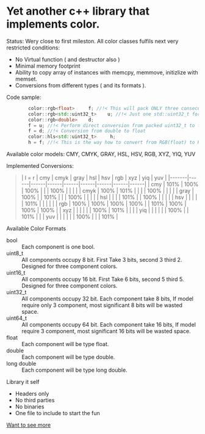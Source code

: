 
# Yet another c++ library that implements color.
Status: Wery close to first mileston.
All color classes fulfils next very restricted conditions:
- No Virtual function ( and destructor also )
- Minimal memory footprint
- Ability to copy array of instances with memcpy, memmove, initizlize with memset.
- Conversions from different types ( and its formats ).
 
Code sample:
```c++
        color::rgb<float>     f; //!< This will pack ONLY three consecutive floats in memory 
        color::rgb<std::uint32_t>    u; //!< Just one std::uint32_t for all. 
        color::rgb<double>    d;
        f = u; //!< Perform direct conversion from packed uint32_t to float.
        f = d; //!< Conversion from double to float
        color::hls<std::uint32_t>     h;
        h = f; //!< This is the way how to convert from RGB(float) to HLS(std::uint32_t).
```
Available color models: CMY, CMYK, GRAY, HSL, HSV, RGB, XYZ, YIQ, YUV

Implemented Conversions:
> | l = r | cmy  | cmyk | gray | hsl  | hsv  | rgb  | xyz  | yiq  | yuv  |
> |-------|------|------|------|------|------|------|------|------|
> | cmy   | 101% | 100% | 100% |      |      | 100% |      |      |      |
> | cmyk  | 100% | 101% |      |      |      | 100% |      |      |      |
> | gray  | 100% |      | 101% |      |      | 100% |      |      |      |
> | hsl   |      |      |      | 101% |      | 100% |      |      |      |
> | hsv   |      |      |      |      | 101% |      |      |      |      |
> | rgb   | 100% | 100% | 100% | 100% |      | 101% | 100% | 100% | 100% |
> | xyz   |      |      |      |      |      | 100% | 101% |      |      |
> | yiq   |      |      |      |      |      | 100% |      | 101% |      |
> | yuv   |      |      |      |      |      | 100% |      |      | 101% |

Available Color Formats
<dl>
<dt>bool</dt>
    <dd> Each component is one bool.</dd>
<dt>uint8_t</dt>
    <dd> All components occupy 8 bit. First Take 3 bits, second 3 third 2. Designed for three component colors.</dd>
<dt>uint16_t</dt>
    <dd> All components occupy 16 bit. First Take 6 bits, second 5 third 5. Designed for three component colors.</dd>
<dt>uint32_t</dt>
    <dd> All components occupy 32 bit. Each component take 8 bits, If model require only 3 component, most significant 8 bits will be wasted space.</dd>
<dt>uint64_t</dt>
    <dd> All components occupy 64 bit. Each component take 16 bits, If model require 3 component, most significant  16 bits will be wasted space.</dd>
<dt>float</dt>
    <dd> Each component will be type float.</dd> 
<dt>double</dt>
    <dd> Each component will be type double.</dd> 
<dt>long double</dt>
    <dd> Each component will be type long double.</dd> 
</dl>

Library it self
- Headers only
- No third parties
- No binaries
- One file to include to start the fun

[Want to see more](doc/index.html)
